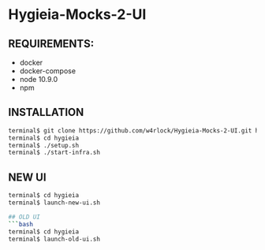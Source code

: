 # Hygieia-Mocks-2-UI

## REQUIREMENTS:
- docker
- docker-compose
- node 10.9.0
- npm 

## INSTALLATION

```bash
terminal$ git clone https://github.com/w4rlock/Hygieia-Mocks-2-UI.git hygieia
terminal$ cd hygieia
terminal$ ./setup.sh
terminal$ ./start-infra.sh
```


## NEW UI
```bash
terminal$ cd hygieia 
terminal$ launch-new-ui.sh

## OLD UI
```bash
terminal$ cd hygieia 
terminal$ launch-old-ui.sh
```
